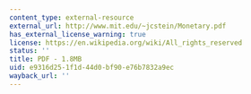 ```yaml
---
content_type: external-resource
external_url: http://www.mit.edu/~jcstein/Monetary.pdf
has_external_license_warning: true
license: https://en.wikipedia.org/wiki/All_rights_reserved
status: ''
title: PDF - 1.8MB
uid: e9316d25-1f1d-44d0-bf90-e76b7832a9ec
wayback_url: ''
---
```

